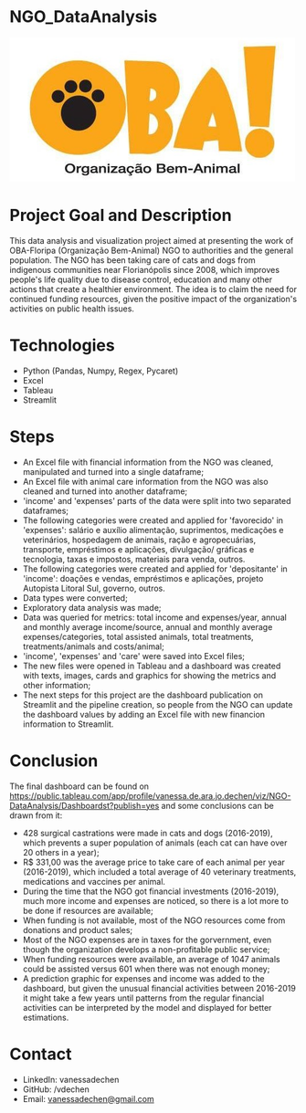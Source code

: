 # NGO_DataAnalysis
 ![logo OBA](https://raw.githubusercontent.com/vdechen/DataAnalysis_NGO/main/images/logo_readme.jpg)
 
# Project Goal and Description
This data analysis and visualization project aimed at presenting the work of OBA-Floripa (Organização Bem-Animal) NGO to authorities and the general population. The NGO has been taking care of cats and dogs from indigenous communities near Florianópolis since 2008, which improves people's life quality due to disease control, education and many other actions that create a healthier environment. The idea is to claim the need for continued funding resources, given the positive impact of the organization's activities on public health issues. 

# Technologies 
- Python (Pandas, Numpy, Regex, Pycaret)
- Excel
- Tableau
- Streamlit

# Steps
- An Excel file with financial information from the NGO was cleaned, manipulated and turned into a single dataframe;
- An Excel file with animal care information from the NGO was also cleaned and turned into another dataframe;
- 'income' and 'expenses' parts of the data were split into two separated dataframes;
- The following categories were created and applied for 'favorecido' in 'expenses': salário e auxílio alimentação, suprimentos, medicações e veterinários, hospedagem de animais, ração e agropecuárias, transporte, empréstimos e aplicações, divulgação/ gráficas e tecnologia, taxas e impostos, materiais para venda, outros.
- The following categories were created and applied for 'depositante' in 'income': doações e vendas, empréstimos e aplicações, projeto Autopista Litoral Sul, governo, outros.
- Data types were converted;
- Exploratory data analysis was made;
- Data was queried for metrics: total income and expenses/year, annual and monthly average income/source, annual and monthly average expenses/categories, total assisted animals, total treatments, treatments/animals and costs/animal;
- 'income', 'expenses' and 'care' were saved into Excel files;
- The new files were opened in Tableau and a dashboard was created with texts, images, cards and graphics for showing the metrics and other information;
- The next steps for this project are the dashboard publication on Streamlit and the pipeline creation, so people from the NGO can update the dashboard values by adding an Excel file with new financion information to Streamlit. 

# Conclusion
The final dashboard can be found on https://public.tableau.com/app/profile/vanessa.de.ara.jo.dechen/viz/NGO-DataAnalysis/Dashboardst?publish=yes and some conclusions can be drawn from it: 
- 428 surgical castrations were made in cats and dogs (2016-2019), which prevents a super population of animals (each cat can have over 20 others in a year); 
- R$ 331,00 was the average price to take care of each animal per year (2016-2019), which included a total average of 40 veterinary treatments, medications and vaccines per animal. 
- During the time that the NGO got financial investments (2016-2019), much more income and expenses are noticed, so there is a lot more to be done if resources are available;
- When funding is not available, most of the NGO resources come from donations and product sales; 
- Most of the NGO expenses are in taxes for the gorvernment, even though the organization develops a non-profitable public service;
- When funding resources were available, an average of 1047 animals could be assisted versus 601 when there was not enough money;
- A prediction graphic for expenses and income was added to the dashboard, but given the unusual financial activities between 2016-2019 it might take a few years until patterns from the regular financial activities can be interpreted by the model and displayed for better estimations. 
  
# Contact
- LinkedIn: vanessadechen
- GitHub: /vdechen
- Email: vanessadechen@gmail.com
